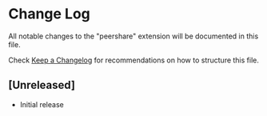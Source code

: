 # Change Log

All notable changes to the "peershare" extension will be documented in this file.

Check [Keep a Changelog](http://keepachangelog.com/) for recommendations on how to structure this file.

## [Unreleased]

- Initial release